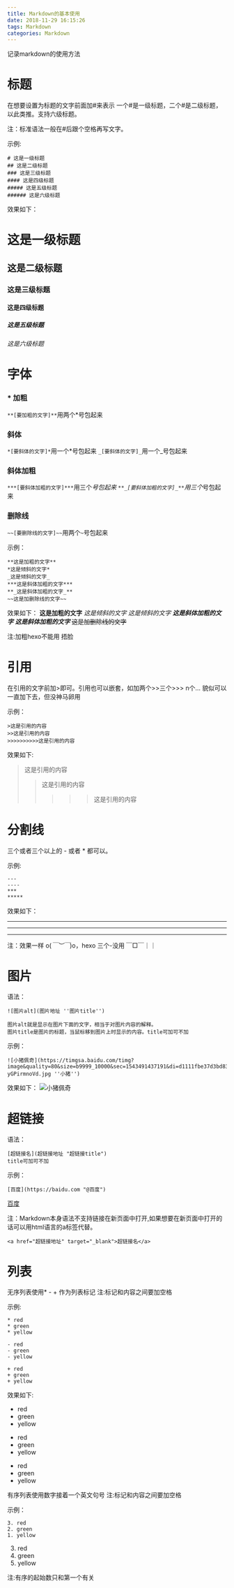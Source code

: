 ```yaml
---
title: Markdown的基本使用
date: 2018-11-29 16:15:26
tags: Markdown
categories: Markdown
---
```


记录markdown的使用方法

<!-- more -->

# 标题

在想要设置为标题的文字前面加#来表示
一个#是一级标题，二个#是二级标题，以此类推。支持六级标题。

注：标准语法一般在#后跟个空格再写文字。

示例:
```
# 这是一级标题
## 这是二级标题
### 这是三级标题
#### 这是四级标题
##### 这是五级标题
###### 这是六级标题
```
效果如下：
# 这是一级标题
## 这是二级标题
### 这是三级标题
#### 这是四级标题
##### 这是五级标题
###### 这是六级标题

# 字体

### * 加粗

`**[要加粗的文字]**`用两个*号包起来

### 斜体

`*[要斜体的文字]*`用一个*号包起来
`_[要斜体的文字]_`用一个_号包起来

### 斜体加粗

`***[要斜体加粗的文字]***`用三个*号包起来
`**_[要斜体加粗的文字]_**`用三个*号包起来

### 删除线

`~~[要删除线的文字]~~`用两个`~`号包起来

示例：
```
**这是加粗的文字**
*这是倾斜的文字*
_这是倾斜的文字_
***这是斜体加粗的文字***
**_这是斜体加粗的文字_**
~~这是加删除线的文字~~
```
效果如下：
**这是加粗的文字**
*这是倾斜的文字*
_这是倾斜的文字_
***这是斜体加粗的文字***
**_这是斜体加粗的文字_**
~~这是加删除线的文字~~

注:加粗hexo不能用 捂脸

# 引用

在引用的文字前加>即可。引用也可以嵌套，如加两个>>三个>>>
n个...
貌似可以一直加下去，但没神马卵用

示例：
```
>这是引用的内容
>>这是引用的内容
>>>>>>>>>>这是引用的内容
```
效果如下:
>这是引用的内容
>>这是引用的内容
>>>>>这是引用的内容

# 分割线

三个或者三个以上的 - 或者 * 都可以。

示例:
```
---
----
***
*****
```
效果如下：

----
***
*****
注：效果一样 o(*￣︶￣*)o，hexo 三个-没用 ￣□￣｜｜

# 图片

语法：
```
![图片alt](图片地址 ''图片title'')

图片alt就是显示在图片下面的文字，相当于对图片内容的解释。
图片title是图片的标题，当鼠标移到图片上时显示的内容。title可加可不加
```
示例：
```
![小猪佩奇](https://timgsa.baidu.com/timg?image&quality=80&size=b9999_10000&sec=1543491437191&di=d1111fbe37d3bd83c8121132d6117c4f&imgtype=0&src=http%3A%2F%2Fimage.biaobaiju.com%2Fuploads%2F20180802%2F01%2F1533145434-yGPirmnoVd.jpg ''小猪'')
```
效果如下：
![小猪佩奇](https://timgsa.baidu.com/timg?image&quality=80&size=b9999_10000&sec=1543491437191&di=d1111fbe37d3bd83c8121132d6117c4f&imgtype=0&src=http%3A%2F%2Fimage.biaobaiju.com%2Fuploads%2F20180802%2F01%2F1533145434-yGPirmnoVd.jpg '小猪')

# 超链接

语法：
```
[超链接名](超链接地址 "超链接title")
title可加可不加
```
示例：
```
[百度](https://baidu.com "@百度")
```

[百度](https://baidu.com "@百度")

注：Markdown本身语法不支持链接在新页面中打开,如果想要在新页面中打开的话可以用html语言的a标签代替。
```
<a href="超链接地址" target="_blank">超链接名</a>
```

# 列表

无序列表使用* - + 作为列表标记
注:标记和内容之间要加空格

示例:
```
* red
* green
* yellow

- red
- green
- yellow

+ red
+ green
+ yellow
```
效果如下:
* red
* green
* yellow

- red
- green
- yellow

+ red
+ green
+ yellow

有序列表使用数字接着一个英文句号
注:标记和内容之间要加空格

示例：
```
3. red
2. green
1. yellow
```
3. red
2. green
1. yellow

注:有序的起始数只和第一个有关